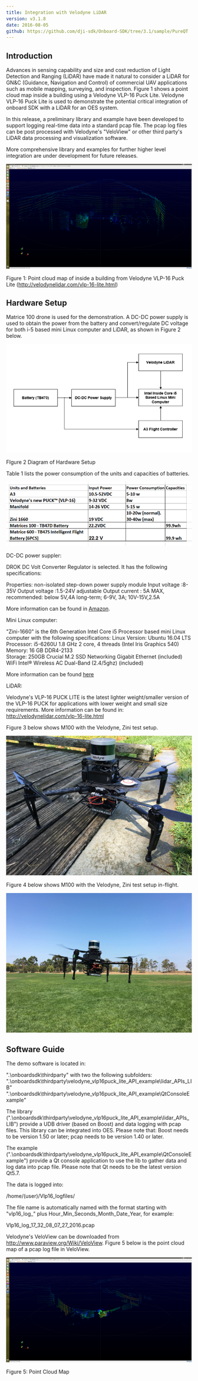 ```yaml
---
title: Integration with Velodyne LiDAR
version: v3.1.8
date: 2016-08-05
github: https://github.com/dji-sdk/Onboard-SDK/tree/3.1/sample/PureQT
---
```


## Introduction

Advances in sensing capability and size and cost reduction of Light Detection and Ranging (LiDAR) have made it natural to consider a LiDAR for GN&C (Guidance, Navigation and Control) of commercial UAV applications such as mobile mapping, surveying, and inspection. Figure 1 shows a point cloud map inside a building using a Velodyne VLP-16 Puck Lite.  Velodyne VLP-16 Puck Lite is used to demonstrate the potential critical integration of onboard SDK with a LiDAR for an OES system. 

In this release, a preliminary library and example have been developed to support logging real-time data into a standard pcap file.  The pcap log files can be post processed with Velodyne's "VeloView" or other third party's LiDAR data processing and visualization software. 
 
More comprehensive library and examples for further higher level integration are under development for future releases.

![Point Cloud Map from VLP-16 puck lite](../../images/velodyne/pointCloudInsideBuilding.png)

Figure 1: Point cloud map of inside a building from Velodyne VLP-16 Puck Lite (http://velodynelidar.com/vlp-16-lite.html)

## Hardware Setup

Matrice 100 drone is used for the demonstration. A DC-DC power supply is used to obtain the power from the battery and convert/regulate DC voltage for both i-5 based mini Linux computer and LiDAR, as shown in Figure 2 below.

![Hardware Setup](../../images/velodyne/hw_setup.PNG)

FIgure 2 Diagram of Hardware Setup

Table 1 lists the power consumption of the units and capacities of batteries.

![Power Requirement](../../images/velodyne/units_power_consumptions_Batteries.PNG)

DC-DC power suppler:

DROK DC Volt Converter Regulator is selected. It has the following specifications:
	
Properties: non-isolated step-down power supply module 
Input voltage :8-35V 
Output voltage :1.5-24V adjustable 
Output current : 5A MAX, recommended: below 5V,4A long-term; 6-9V, 3A; 10V-15V,2.5A 

More information can be found in [Amazon](https://www.amazon.com/DROK-Converter-Regulator-1-5-24V-Adjustable/dp/B00KL7I9XC).

Mini Linux computer:

"Zini-1660" is the 6th Generation Intel Core i5 Processor based mini Linux computer with the following specifications:
Linux Version:  Ubuntu 16.04 LTS  
Processor: i5-6260U 1.8 GHz 2 core, 4 threads (Intel Iris Graphics 540)
Memory:  16 GB DDR4-2133     
Storage: 250GB Crucial M.2 SSD
Networking  Gigabit Ethernet (included)    
WiFi  Intel® Wireless AC Dual-Band (2.4/5ghz) (included)    

More information can be found [here](https://zareason.com/shop/Zini-1660.html)

LiDAR:

Velodyne's VLP-16 PUCK LITE is the latest lighter weight/smaller version of the VLP-16 PUCK for applications with lower weight and small size requirements.  More information can be found in:
http://velodynelidar.com/vlp-16-lite.html
	
Figure 3 below shows M100 with the Velodyne, Zini test setup. 

![Hardware Setup](../../images/velodyne/VeloM100.JPG)

Figure 4 below shows M100 with the Velodyne, Zini test setup in-flight. 

![Hardware Setup](../../images/velodyne/VeloFlying.JPG)
	
## Software Guide
The demo software is located in:

".\onboardsdk\thirdparty" with two the following subfolders:
".\onboardsdk\thirdparty\velodyne_vlp16puck_lite_API_example\lidar_APIs_LIB"
".\onboardsdk\thirdparty\velodyne_vlp16puck_lite_API_example\QtConsoleExample"

The library (".\onboardsdk\thirdparty\velodyne_vlp16puck_lite_API_example\lidar_APIs_LIB") provide a UDB driver (based on Boost) and data logging with pcap files. This library can be integrated into OES.  Please note that: Boost needs to be version 1.50 or later; pcap needs to be version 1.40 or later.

The example (".\onboardsdk\thirdparty\velodyne_vlp16puck_lite_API_example\QtConsoleExample") provide a Qt console application to use the lib to gather data and log data into pcap file. Please note that Qt needs to be the latest version Qt5.7.

The data is logged into: 
	
/home/(user)/Vlp16_logfiles/

The file name is automatically named with the format starting with "vlp16_log_" plus Hour_Min_Seconds_Month_Date_Year, for example:

Vlp16_log_17_32_08_07_27_2016.pcap

Velodyne's VeloView can be downloaded from http://www.paraview.org/Wiki/VeloView.  Figure 5 below is the point cloud map of a pcap log file in VeloView.

![Point Cloud](../../images/velodyne/PointCloudInVeloView.png)

Figure 5: Point Cloud Map
